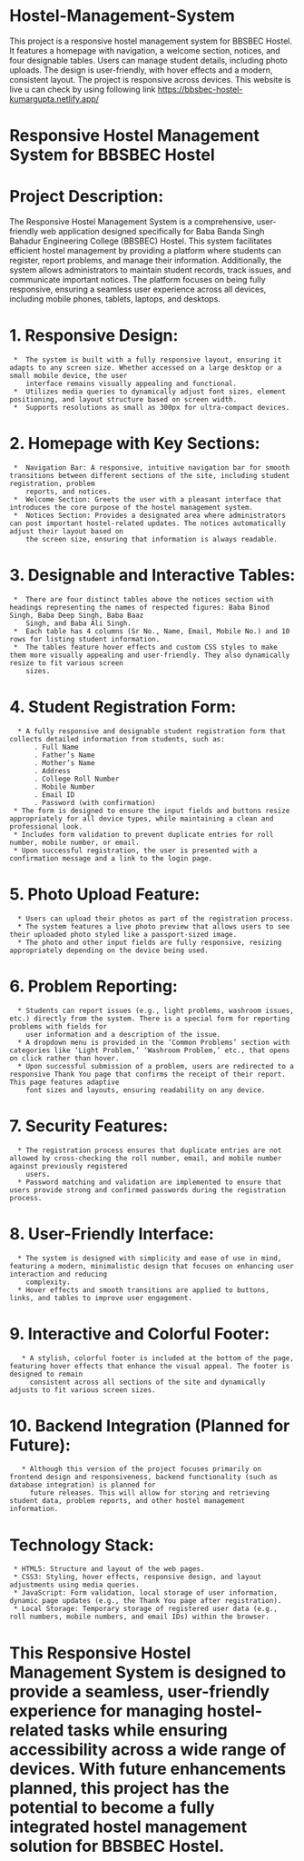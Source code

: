 # Hostel-Management-System
This project is a responsive hostel management system for BBSBEC Hostel. It features a homepage with navigation, a welcome section, notices, and four designable tables. Users can manage student details, including photo uploads. The design is user-friendly, with hover effects and a modern, consistent layout. The project is responsive across devices.
This website is live u can check by using following link
https://bbsbec-hostel-kumargupta.netlify.app/


# Responsive Hostel Management System for BBSBEC Hostel  

# Project Description:
The Responsive Hostel Management System is a comprehensive, user-friendly web application designed specifically for Baba Banda Singh Bahadur Engineering College (BBSBEC) Hostel. This system facilitates efficient hostel management by providing a platform where students can register, report problems, and manage their information. Additionally, the system allows administrators to maintain student records, track issues, and communicate important notices. The platform focuses on being fully responsive, ensuring a seamless user experience across all devices, including mobile phones, tablets, laptops, and desktops.


# 1. Responsive Design:
     *  The system is built with a fully responsive layout, ensuring it adapts to any screen size. Whether accessed on a large desktop or a small mobile device, the user 
        interface remains visually appealing and functional.
     *  Utilizes media queries to dynamically adjust font sizes, element positioning, and layout structure based on screen width.
     *  Supports resolutions as small as 300px for ultra-compact devices.


# 2. Homepage with Key Sections:
     *  Navigation Bar: A responsive, intuitive navigation bar for smooth transitions between different sections of the site, including student registration, problem 
        reports, and notices.
     *  Welcome Section: Greets the user with a pleasant interface that introduces the core purpose of the hostel management system.
     *  Notices Section: Provides a designated area where administrators can post important hostel-related updates. The notices automatically adjust their layout based on 
        the screen size, ensuring that information is always readable.


# 3. Designable and Interactive Tables:
     *  There are four distinct tables above the notices section with headings representing the names of respected figures: Baba Binod Singh, Baba Deep Singh, Baba Baaz 
        Singh, and Baba Ali Singh.
     *  Each table has 4 columns (Sr No., Name, Email, Mobile No.) and 10 rows for listing student information.
     *  The tables feature hover effects and custom CSS styles to make them more visually appealing and user-friendly. They also dynamically resize to fit various screen 
        sizes.


# 4. Student Registration Form:
      * A fully responsive and designable student registration form that collects detailed information from students, such as:
          . Full Name
          . Father’s Name
          . Mother’s Name
          . Address
          . College Roll Number
          . Mobile Number
          . Email ID
          . Password (with confirmation)
     * The form is designed to ensure the input fields and buttons resize appropriately for all device types, while maintaining a clean and professional look.
     * Includes form validation to prevent duplicate entries for roll number, mobile number, or email.
     * Upon successful registration, the user is presented with a confirmation message and a link to the login page.


# 5. Photo Upload Feature:
      * Users can upload their photos as part of the registration process.
      * The system features a live photo preview that allows users to see their uploaded photo styled like a passport-sized image.
      * The photo and other input fields are fully responsive, resizing appropriately depending on the device being used.


# 6. Problem Reporting:
      * Students can report issues (e.g., light problems, washroom issues, etc.) directly from the system. There is a special form for reporting problems with fields for 
        user information and a description of the issue.
      * A dropdown menu is provided in the ‘Common Problems’ section with categories like ‘Light Problem,’ ‘Washroom Problem,’ etc., that opens on click rather than hover.
      * Upon successful submission of a problem, users are redirected to a responsive Thank You page that confirms the receipt of their report. This page features adaptive 
        font sizes and layouts, ensuring readability on any device.


# 7. Security Features:
      * The registration process ensures that duplicate entries are not allowed by cross-checking the roll number, email, and mobile number against previously registered 
        users.
      * Password matching and validation are implemented to ensure that users provide strong and confirmed passwords during the registration process.


# 8. User-Friendly Interface:
      * The system is designed with simplicity and ease of use in mind, featuring a modern, minimalistic design that focuses on enhancing user interaction and reducing 
        complexity.
      * Hover effects and smooth transitions are applied to buttons, links, and tables to improve user engagement.


# 9. Interactive and Colorful Footer:
       * A stylish, colorful footer is included at the bottom of the page, featuring hover effects that enhance the visual appeal. The footer is designed to remain 
         consistent across all sections of the site and dynamically adjusts to fit various screen sizes.


# 10. Backend Integration (Planned for Future):
       * Although this version of the project focuses primarily on frontend design and responsiveness, backend functionality (such as database integration) is planned for 
         future releases. This will allow for storing and retrieving student data, problem reports, and other hostel management information.



#  Technology Stack:
     * HTML5: Structure and layout of the web pages.
     * CSS3: Styling, hover effects, responsive design, and layout adjustments using media queries.
     * JavaScript: Form validation, local storage of user information, dynamic page updates (e.g., the Thank You page after registration).
     * Local Storage: Temporary storage of registered user data (e.g., roll numbers, mobile numbers, and email IDs) within the browser.



# This Responsive Hostel Management System is designed to provide a seamless, user-friendly experience for managing hostel-related tasks while ensuring accessibility across a wide range of devices. With future enhancements planned, this project has the potential to become a fully integrated hostel management solution for BBSBEC Hostel.
